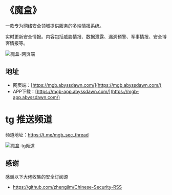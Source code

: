# 《魔盒》

一款专为网络安全领域提供服务的多端情报系统。

实时更新安全情报。内容包括威胁情报、数据泄露、漏洞预警、军事情报、安全博客情报等。

![魔盒-网页端](https://blog.abyssdawn.com/usr/uploads/2024/09/630053503.png)

## 地址

- 网页端：[https://mgb.abyssdawn.com/](https://mgb.abyssdawn.com/)
- APP下载：[https://mgb-app.abyssdawn.com/](https://mgb-app.abyssdawn.com/)

# tg 推送频道

频道地址：https://t.me/mgb_sec_thread 

![魔盒-tg频道](https://blog.abyssdawn.com/usr/uploads/2024/09/665001221.png)

## 感谢

感谢以下大佬收集的安全订阅源

- https://github.com/zhengjim/Chinese-Security-RSS
